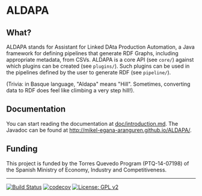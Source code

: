 ALDAPA
======

## What?

ALDAPA stands for Assistant for Linked DAta Production Automation, a Java framework for defining pipelines that generate RDF Graphs, including appropriate metadata, from CSVs. ALDAPA is a core API (see `core/`) against which plugins can be created (see `plugins/`). Such plugins can be used in the pipelines defined by the user to generate RDF (see `pipeline/`).

(Trivia: in Basque language, "Aldapa" means "Hill". Sometimes, converting data to RDF does feel like climbing a very step hill!).

## Documentation

You can start reading the documentation at [doc/introduction.md](doc/index.md). The Javadoc can be found at http://mikel-egana-aranguren.github.io/ALDAPA/.

## Funding

This project is funded by the Torres Quevedo Program (PTQ-14-07198) of the Spanish Ministry of Economy, Industry and Competitiveness. 


---


[![Build Status](https://travis-ci.org/mikel-egana-aranguren/ALDAPA.svg?branch=release-0.0.4)](https://travis-ci.org/mikel-egana-aranguren/ALDAPA) 
[![codecov](https://codecov.io/gh/mikel-egana-aranguren/ALDAPA/branch/release-0.0.4/graph/badge.svg)](https://codecov.io/gh/mikel-egana-aranguren/ALDAPA) 
[![License: GPL v2](https://img.shields.io/badge/License-GPL%20v2-blue.svg)](https://github.com/mikel-egana-aranguren/ALDAPA/blob/master/LICENSE)  
